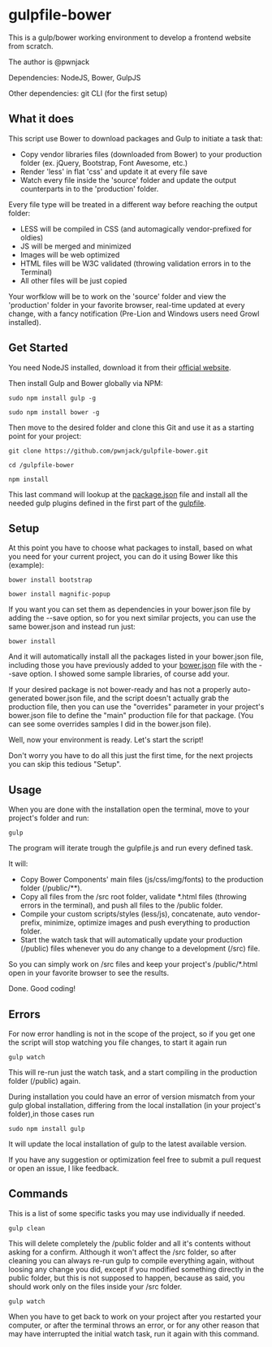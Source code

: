 # gulpfile-bower

This is a gulp/bower working environment to develop a frontend website from scratch.

The author is @pwnjack

Dependencies: NodeJS, Bower, GulpJS

Other dependencies: git CLI (for the first setup)

## What it does

This script use Bower to download packages and Gulp to initiate a task that:

- Copy vendor libraries files (downloaded from Bower) to your production folder (ex. jQuery, Bootstrap, Font Awesome, etc.)
- Render 'less' in flat 'css' and update it at every file save
- Watch every file inside the 'source' folder and update the output counterparts in to the 'production' folder.

Every file type will be treated in a different way before reaching the output folder:

- LESS will be compiled in CSS (and automagically vendor-prefixed for oldies)
- JS will be merged and minimized
- Images will be web optimized
- HTML files will be W3C validated (throwing validation errors in to the Terminal)
- All other files will be just copied

Your worfklow will be to work on the 'source' folder and view the 'production' folder in your favorite browser,
real-time updated at every change, with a fancy notification (Pre-Lion and Windows users need Growl installed).

## Get Started

You need NodeJS installed, download it from their [official website](http://nodejs.org/).

Then install Gulp and Bower globally via NPM:

    sudo npm install gulp -g

    sudo npm install bower -g

Then move to the desired folder and clone this Git and use it as a starting point for your project:
    
    git clone https://github.com/pwnjack/gulpfile-bower.git

    cd /gulpfile-bower

    npm install

This last command will lookup at the [package.json](/package.json) file and install all the needed gulp plugins defined in the first part of the [gulpfile](/gulpfile.js).


## Setup

At this point you have to choose what packages to install, based on what you need for your current project, you can do it using Bower like this (example):

    bower install bootstrap

    bower install magnific-popup

If you want you can set them as dependencies in your bower.json file by adding the --save option, so for you next similar projects, you can use the same bower.json and instead run just:

    bower install

And it will automatically install all the packages listed in your bower.json file, including those you have previously added to your [bower.json](/bower.json) file with the --save option.
I showed some sample libraries, of course add your.

If your desired package is not bower-ready and has not a properly auto-generated bower.json file, and the script doesn't actually grab the production file, then you can use the "overrides" parameter in your project's bower.json file to define the "main" production file for that package. (You can see some overrides samples I did in the bower.json file).

Well, now your environment is ready. Let's start the script!

Don't worry you have to do all this just the first time, for the next projects you can skip this tedious "Setup".


## Usage

When you are done with the installation open the terminal, move to your project's folder and run:

    gulp

The program will iterate trough the gulpfile.js and run every defined task.

It will:

- Copy Bower Components' main files (js/css/img/fonts) to the production folder (/public/**).
- Copy all files from the /src root folder, validate *.html files (throwing errors in the terminal), and push all files to the /public folder.
- Compile your custom scripts/styles (less/js), concatenate, auto vendor-prefix, minimize, optimize images and push everything to production folder.
- Start the watch task that will automatically update your production (/public) files whenever you do any change to a development (/src) file.

So you can simply work on /src files and keep your project's /public/*.html open in your favorite browser to see the results.

Done. Good coding!


## Errors

For now error handling is not in the scope of the project, so if you get one the script will stop watching you file changes, to start it again run

    gulp watch

This will re-run just the watch task, and a start compiling in the production folder (/public) again.

During installation you could have an error of version mismatch from your gulp global installation, differing from the local installation (in your project's folder),in those cases run

    sudo npm install gulp
    
It will update the local installation of gulp to the latest available version.


If you have any suggestion or optimization feel free to submit a pull request or open an issue, I like feedback.


## Commands

This is a list of some specific tasks you may use individually if needed.

    gulp clean

This will delete completely the /public folder and all it's contents without asking for a confirm. Although it won't affect the /src folder, so after cleaning you can always re-run gulp to compile everything again, without loosing any change you did, except if you modified something directly in the public folder, but this is not supposed to happen, because as said, you should work only on the files inside your /src folder.

    gulp watch 

When you have to get back to work on your project after you restarted your computer, or after the terminal throws an error, or for any other reason that may have interrupted the initial watch task, run it again with this command.
